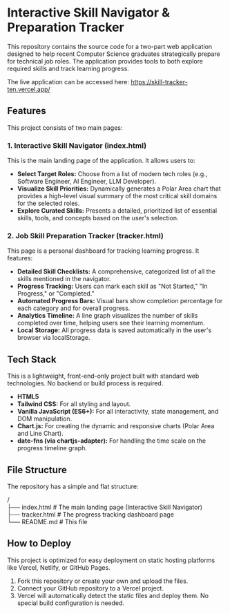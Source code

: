 # **Interactive Skill Navigator & Preparation Tracker**

This repository contains the source code for a two-part web application designed to help recent Computer Science graduates strategically prepare for technical job roles. The application provides tools to both explore required skills and track learning progress.

The live application can be accessed here: https://skill-tracker-ten.vercel.app/

## **Features**

This project consists of two main pages:

### **1\. Interactive Skill Navigator (index.html)**

This is the main landing page of the application. It allows users to:

* **Select Target Roles:** Choose from a list of modern tech roles (e.g., Software Engineer, AI Engineer, LLM Developer).  
* **Visualize Skill Priorities:** Dynamically generates a Polar Area chart that provides a high-level visual summary of the most critical skill domains for the selected roles.  
* **Explore Curated Skills:** Presents a detailed, prioritized list of essential skills, tools, and concepts based on the user's selection.

### **2\. Job Skill Preparation Tracker (tracker.html)**

This page is a personal dashboard for tracking learning progress. It features:

* **Detailed Skill Checklists:** A comprehensive, categorized list of all the skills mentioned in the navigator.  
* **Progress Tracking:** Users can mark each skill as "Not Started," "In Progress," or "Completed."  
* **Automated Progress Bars:** Visual bars show completion percentage for each category and for overall progress.  
* **Analytics Timeline:** A line graph visualizes the number of skills completed over time, helping users see their learning momentum.  
* **Local Storage:** All progress data is saved automatically in the user's browser via localStorage.

## **Tech Stack**

This is a lightweight, front-end-only project built with standard web technologies. No backend or build process is required.

* **HTML5**  
* **Tailwind CSS:** For all styling and layout.  
* **Vanilla JavaScript (ES6+):** For all interactivity, state management, and DOM manipulation.  
* **Chart.js:** For creating the dynamic and responsive charts (Polar Area and Line Chart).  
* **date-fns (via chartjs-adapter):** For handling the time scale on the progress timeline graph.

## **File Structure**

The repository has a simple and flat structure:

/  
├── index.html      \# The main landing page (Interactive Skill Navigator)  
├── tracker.html    \# The progress tracking dashboard page  
└── README.md       \# This file

## **How to Deploy**

This project is optimized for easy deployment on static hosting platforms like Vercel, Netlify, or GitHub Pages.

1. Fork this repository or create your own and upload the files.  
2. Connect your GitHub repository to a Vercel project.  
3. Vercel will automatically detect the static files and deploy them. No special build configuration is needed.
